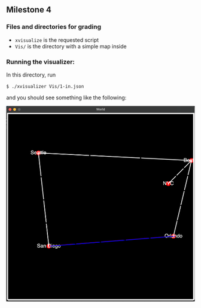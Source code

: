 ## Milestone 4

### Files and directories for grading

- `xvisualize` is the requested script 
- `Vis/` is the directory with a simple map inside 

### Running the visualizer: 

In this directory, run 

```
$ ./xvisualizer Vis/1-in.json 
```

and you should see something like the following:

![[The Simple Map]](vrectangle-map.png)
